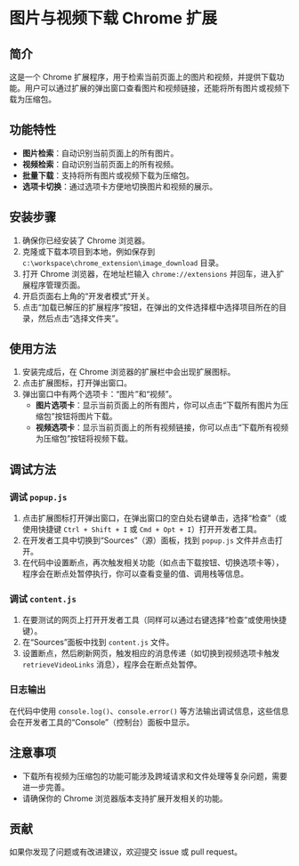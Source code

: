 # 图片与视频下载 Chrome 扩展

## 简介
这是一个 Chrome 扩展程序，用于检索当前页面上的图片和视频，并提供下载功能。用户可以通过扩展的弹出窗口查看图片和视频链接，还能将所有图片或视频下载为压缩包。

## 功能特性
- **图片检索**：自动识别当前页面上的所有图片。
- **视频检索**：自动识别当前页面上的所有视频。
- **批量下载**：支持将所有图片或视频下载为压缩包。
- **选项卡切换**：通过选项卡方便地切换图片和视频的展示。

## 安装步骤
1. 确保你已经安装了 Chrome 浏览器。
2. 克隆或下载本项目到本地，例如保存到 `c:\workspace\chrome_extension\image_download` 目录。
3. 打开 Chrome 浏览器，在地址栏输入 `chrome://extensions` 并回车，进入扩展程序管理页面。
4. 开启页面右上角的“开发者模式”开关。
5. 点击“加载已解压的扩展程序”按钮，在弹出的文件选择框中选择项目所在的目录，然后点击“选择文件夹”。

## 使用方法
1. 安装完成后，在 Chrome 浏览器的扩展栏中会出现扩展图标。
2. 点击扩展图标，打开弹出窗口。
3. 弹出窗口中有两个选项卡：“图片”和“视频”。
    - **图片选项卡**：显示当前页面上的所有图片，你可以点击“下载所有图片为压缩包”按钮将图片下载。
    - **视频选项卡**：显示当前页面上的所有视频链接，你可以点击“下载所有视频为压缩包”按钮将视频下载。

## 调试方法
### 调试 `popup.js`
1. 点击扩展图标打开弹出窗口，在弹出窗口的空白处右键单击，选择“检查”（或使用快捷键 `Ctrl + Shift + I` 或 `Cmd + Opt + I`）打开开发者工具。
2. 在开发者工具中切换到“Sources”（源）面板，找到 `popup.js` 文件并点击打开。
3. 在代码中设置断点，再次触发相关功能（如点击下载按钮、切换选项卡等），程序会在断点处暂停执行，你可以查看变量的值、调用栈等信息。

### 调试 `content.js`
1. 在要测试的网页上打开开发者工具（同样可以通过右键选择“检查”或使用快捷键）。
2. 在“Sources”面板中找到 `content.js` 文件。
3. 设置断点，然后刷新网页，触发相应的消息传递（如切换到视频选项卡触发 `retrieveVideoLinks` 消息），程序会在断点处暂停。

### 日志输出
在代码中使用 `console.log()`、`console.error()` 等方法输出调试信息，这些信息会在开发者工具的“Console”（控制台）面板中显示。

## 注意事项
- 下载所有视频为压缩包的功能可能涉及跨域请求和文件处理等复杂问题，需要进一步完善。
- 请确保你的 Chrome 浏览器版本支持扩展开发相关的功能。

## 贡献
如果你发现了问题或有改进建议，欢迎提交 issue 或 pull request。